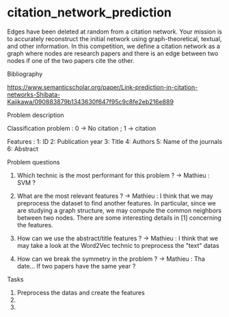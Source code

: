 # citation_network_prediction
Edges have been deleted at random from a citation network. Your mission is to accurately reconstruct the initial network using graph-theoretical, textual, and other information.  In this competition, we define a citation network as a graph where nodes are research papers and there is an edge between two nodes if one of the two papers cite the other.

Bibliography 

https://www.semanticscholar.org/paper/Link-prediction-in-citation-networks-Shibata-Kajikawa/090883879b1343630f647f95c9c8fe2eb216e889

Problem description

Classification problem : 0 -> No citation ; 1 -> citation

Features :
1: ID
2: Publication year
3: Title
4: Authors
5: Name of the journals
6: Abstract

Problem questions 

1. Which technic is the most performant for this problem ?
-> Mathieu : SVM ?

2. What are the most relevant features ?
-> Mathieu : I think that we may preprocess the dataset to find another features. In particular, since we are studying a graph structure, we may compute the common neighbors between two nodes. There are some interesting details in [1] concerning the features.

3. How can we use the abstract/title features ?
-> Mathieu : I think that we may take a look at the Word2Vec technic to preprocess the "text" datas

4. How can we break the symmetry in the problem ?
-> Mathieu : Tha date... If two papers have the same year ?

Tasks

1. Preprocess the datas and create the features
2.
3.
